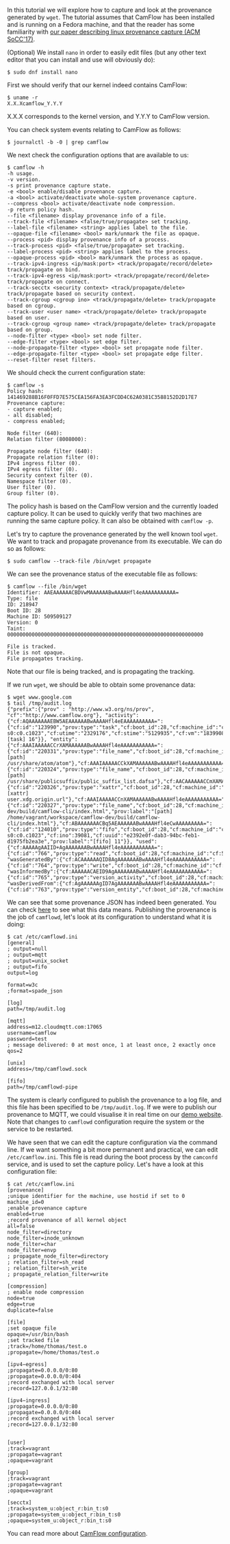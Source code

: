 In this tutorial we will explore how to capture and look at the provenance generated by `wget`. The tutorial assumes that CamFlow has been installed and is running on a Fedora machine, and that the reader has some familiarity with [our paper describing linux provenance capture (ACM SoCC'17)](https://github.com/CamFlow/publications/blob/master/2017socc.pdf).

(Optional) We install `nano` in order to easily edit files (but any other text editor that you can install and use will obviously do):
```
$ sudo dnf install nano
```

First we should verify that our kernel indeed contains CamFlow:
```
$ uname -r
X.X.Xcamflow_Y.Y.Y
```
X.X.X corresponds to the kernel version, and Y.Y.Y to CamFlow version.

You can check system events relating to CamFlow as follows:
```
$ journalctl -b -0 | grep camflow
```

We next check the configuration options that are available to us:
```
$ camflow -h
-h usage.
-v version.
-s print provenance capture state.
-e <bool> enable/disable provenance capture.
-a <bool> activate/deactivate whole-system provenance capture.
--compress <bool> activate/deactivate node compression.
-p return policy hash.
--file <filename> display provenance info of a file.
--track-file <filename> <false/true/propagate> set tracking.
--label-file <filename> <string> applies label to the file.
--opaque-file <filename> <bool> mark/unmark the file as opaque.
--process <pid> display provenance info of a process.
--track-process <pid> <false/true/propagate> set tracking.
--label-process <pid> <string> applies label to the process.
--opaque-process <pid> <bool> mark/unmark the process as opaque.
--track-ipv4-ingress <ip/mask:port> <track/propagate/record/delete> track/propagate on bind.
--track-ipv4-egress <ip/mask:port> <track/propagate/record/delete> track/propagate on connect.
--track-secctx <security context> <track/propagate/delete> track/propagate based on security context.
--track-cgroup <cgroup ino> <track/propagate/delete> track/propagate based on cgroup.
--track-user <user name> <track/propagate/delete> track/propagate based on user.
--track-cgroup <group name> <track/propagate/delete> track/propagate based on group.
--node-filter <type> <bool> set node filter.
--edge-filter <type> <bool> set edge filter.
--node-propagate-filter <type> <bool> set propagate node filter.
--edge-propagate-filter <type> <bool> set propagate edge filter.
--reset-filter reset filters.
```

We should check the current configuration state:
```
$ camflow -s
Policy hash: 141469288B16F0FFD7E575CEA156FA3EA3FCDD4C62A0381C3588152D2D17E7
Provenance capture:
- capture enabled;
- all disabled;
- compress enabled;

Node filter (640):
Relation filter (8008000):

Propagate node filter (640):
Propagate relation filter (0):
IPv4 ingress filter (0).
IPv4 egress filter (0).
Security context filter (0).
Namespace filter (0).
User filter (0).
Group filter (0).
```
The policy hash is based on the CamFlow version and the currently loaded capture policy. It can be used to quickly verify that two machines are running the same capture policy. It can also be obtained with `camflow -p`.

Let's try to capture the provenance generated by the well known tool `wget`. We want to track and propagate provenance from its executable. We can do so as follows:
```
$ sudo camflow --track-file /bin/wget propagate
```

We can see the provenance status of the executable file as follows:
```
$ camflow --file /bin/wget
Identifier: AAEAAAAAACBDVwMAAAAAABwAAAAHfl4eAAAAAAAAAAA=
Type: file
ID: 218947
Boot ID: 28
Machine ID: 509509127
Version: 0
Taint: 0000000000000000000000000000000000000000000000000000000000000000

File is tracked.
File is not opaque.
File propagates tracking.
```
Note that our file is being tracked, and is propagating the tracking.

If we run `wget`, we should be able to obtain some provenance data:
```
$ wget www.google.com
$ tail /tmp/audit.log
{"prefix":{"prov" : "http://www.w3.org/ns/prov", "cf":"http://www.camflow.org"}, "activity":{"cf:AQAAAAAAAEBW5AEAAAAAABwAAAAHfl4eEAAAAAAAAAA=":{"cf:id":"123990","prov:type":"task","cf:boot_id":28,"cf:machine_id":"cf:509509127","cf:version":16,"cf:date":"2017:09:25T21:11:46","cf:jiffies":"4296340808","cf:uid":1000,"cf:gid":1000,"cf:pid":2578,"cf:vpid":2578,"cf:utsns":4026531838,"cf:ipcns":4026531839,"cf:mntns":4026531840,"cf:pidns":4026531836,"cf:netns":4026531993,"cf:cgroupns":4026531835,"cf:secctx":"unconfined_u:unconfined_r:unconfined_t:s0-s0:c0.c1023","cf:utime":"2329176","cf:stime":"5129935","cf:vm":"1839908","cf:rss":"150492","cf:hw_vm":"1841252","cf:hw_rss":"222676","cf:rbytes":"6860800","cf:wbytes":"0","cf:cancel_wbytes":"0","prov:label":"[task] 16"}}, "entity":{"cf:AAAIAAAAACCrXAMAAAAAABwAAAAHfl4eAAAAAAAAAAA=":{"cf:id":"220331","prov:type":"file_name","cf:boot_id":28,"cf:machine_id":"cf:509509127","cf:version":0,"cf:date":"2017:09:25T21:11:46","cf:jiffies":"4296339739","cf:pathname":"/usr/share/atom/atom","prov:label":"[path] /usr/share/atom/atom"},"cf:AAAIAAAAACCkXAMAAAAAABwAAAAHfl4eAAAAAAAAAAA=":{"cf:id":"220324","prov:type":"file_name","cf:boot_id":28,"cf:machine_id":"cf:509509127","cf:version":0,"cf:date":"2017:09:25T21:11:46","cf:jiffies":"4296339724","cf:pathname":"/usr/share/publicsuffix/public_suffix_list.dafsa","prov:label":"[path] /usr/share/publicsuffix/public_suffix_list.dafsa"},"cf:AACAAAAAACCmXAMAAAAAABwAAAAHfl4eAAAAAAAAAAA=":{"cf:id":"220326","prov:type":"xattr","cf:boot_id":28,"cf:machine_id":"cf:509509127","cf:version":0,"cf:date":"2017:09:25T21:11:46","cf:jiffies":"4296339736","cf:name":"user.xdg.origin.url","cf:size":22,"cf:flags":"0x0","prov:label":"[xattr] user.xdg.origin.url"},"cf:AAAIAAAAACCnXAMAAAAAABwAAAAHfl4eAAAAAAAAAAA=":{"cf:id":"220327","prov:type":"file_name","cf:boot_id":28,"cf:machine_id":"cf:509509127","cf:version":0,"cf:date":"2017:09:25T21:11:46","cf:jiffies":"4296339736","cf:pathname":"/home/vagrant/workspace/camflow-dev/build/camflow-cli/index.html","prov:label":"[path] /home/vagrant/workspace/camflow-dev/build/camflow-cli/index.html"},"cf:ABAAAAAAACBq5AEAAAAAABwAAAAHfl4eCwAAAAAAAAA=":{"cf:id":"124010","prov:type":"fifo","cf:boot_id":28,"cf:machine_id":"cf:509509127","cf:version":11,"cf:date":"2017:09:25T21:11:46","cf:jiffies":"4296340808","cf:uid":1000,"cf:gid":1000,"cf:mode":"0x1180","cf:secctx":"unconfined_u:unconfined_r:unconfined_t:s0-s0:c0.c1023","cf:ino":39081,"cf:uuid":"e2392e0f-dab3-94bc-feb1-d1975fb2ea3e","prov:label":"[fifo] 11"}}, "used":{"cf:AAAAAgAAIID+AgAAAAAAABwAAAAHfl4eAAAAAAAAAAA=":{"cf:id":"766","prov:type":"read","cf:boot_id":28,"cf:machine_id":"cf:509509127","cf:date":"2017:09:25T21:11:46","cf:jiffies":"4296340808","prov:label":"read","cf:allowed":"true","prov:entity":"cf:ABAAAAAAACBq5AEAAAAAABwAAAAHfl4eCwAAAAAAAAA=","prov:activity":"cf:AQAAAAAAAEBW5AEAAAAAABwAAAAHfl4eEAAAAAAAAAA="}}, "wasGeneratedBy":{"cf:ACAAAAAAQID8AgAAAAAAABwAAAAHfl4eAAAAAAAAAAA=":{"cf:id":"764","prov:type":"write","cf:boot_id":28,"cf:machine_id":"cf:509509127","cf:date":"2017:09:25T21:11:46","cf:jiffies":"4296340808","prov:label":"write","cf:allowed":"true","prov:activity":"cf:AQAAAAAAAEBW5AEAAAAAABwAAAAHfl4eDwAAAAAAAAA=","prov:entity":"cf:ABAAAAAAACBq5AEAAAAAABwAAAAHfl4eCwAAAAAAAAA="}}, "wasInformedBy":{"cf:AAAAAACAEID9AgAAAAAAABwAAAAHfl4eAAAAAAAAAAA=":{"cf:id":"765","prov:type":"version_activity","cf:boot_id":28,"cf:machine_id":"cf:509509127","cf:date":"2017:09:25T21:11:46","cf:jiffies":"4296340808","prov:label":"version_activity","cf:allowed":"true","prov:informant":"cf:AQAAAAAAAEBW5AEAAAAAABwAAAAHfl4eDwAAAAAAAAA=","prov:informed":"cf:AQAAAAAAAEBW5AEAAAAAABwAAAAHfl4eEAAAAAAAAAA="}}, "wasDerivedFrom":{"cf:AgAAAAAAgID7AgAAAAAAABwAAAAHfl4eAAAAAAAAAAA=":{"cf:id":"763","prov:type":"version_entity","cf:boot_id":28,"cf:machine_id":"cf:509509127","cf:date":"2017:09:25T21:11:46","cf:jiffies":"4296340808","prov:label":"version_entity","cf:allowed":"true","prov:usedEntity":"cf:ABAAAAAAACBq5AEAAAAAABwAAAAHfl4eCgAAAAAAAAA=","prov:generatedEntity":"cf:ABAAAAAAACBq5AEAAAAAABwAAAAHfl4eCwAAAAAAAAA="}}}
```
We can see that some provenance JSON has indeed been generated. You can check [here](./w3c.md) to see what this data means. Publishing the provenance is the job of `camflowd`, let's look at its configuration to understand what it is doing:
```
$ cat /etc/camflowd.ini
[general]
; output=null
; output=mqtt
; output=unix_socket
; output=fifo
output=log

format=w3c
;format=spade_json

[log]
path=/tmp/audit.log

[mqtt]
address=m12.cloudmqtt.com:17065
username=camflow
password=test
; message delivered: 0 at most once, 1 at least once, 2 exactly once
qos=2

[unix]
address=/tmp/camflowd.sock

[fifo]
path=/tmp/camflowd-pipe
```
The system is clearly configured to publish the provenance to a log file, and this file has been specified to be `/tmp/audit.log`. If we were to publish our provenance to MQTT, we could visualise it in real time on our [demo website](http://camflow.org/demo). Note that changes to `camflowd` configuration require the system or the service to be restarted.

We have seen that we can edit the capture configuration via the command line. If we want something a bit more permanent and practical, we can edit `/etc/camflow.ini`. This file is read during the boot process by the `camconfd` service, and is used to set the capture policy. Let's have a look at this configuration file:
```
$ cat /etc/camflow.ini
[provenance]
;unique identifier for the machine, use hostid if set to 0
machine_id=0
;enable provenance capture
enabled=true
;record provenance of all kernel object
all=false
node_filter=directory
node_filter=inode_unknown
node_filter=char
node_filter=envp
; propagate_node_filter=directory
; relation_filter=sh_read
; relation_filter=sh_write
; propagate_relation_filter=write

[compression]
; enable node compression
node=true
edge=true
duplicate=false

[file]
;set opaque file
opaque=/usr/bin/bash
;set tracked file
;track=/home/thomas/test.o
;propagate=/home/thomas/test.o

[ipv4−egress]
;propagate=0.0.0.0/0:80
;propagate=0.0.0.0/0:404
;record exchanged with local server
;record=127.0.0.1/32:80

[ipv4−ingress]
;propagate=0.0.0.0/0:80
;propagate=0.0.0.0/0:404
;record exchanged with local server
;record=127.0.0.1/32:80


[user]
;track=vagrant
;propagate=vagrant
;opaque=vagrant

[group]
;track=vagrant
;propagate=vagrant
;opaque=vagrant

[secctx]
;track=system_u:object_r:bin_t:s0
;propagate=system_u:object_r:bin_t:s0
;opaque=system_u:object_r:bin_t:s0
```
You can read more about [CamFlow configuration](./configuration.md).
